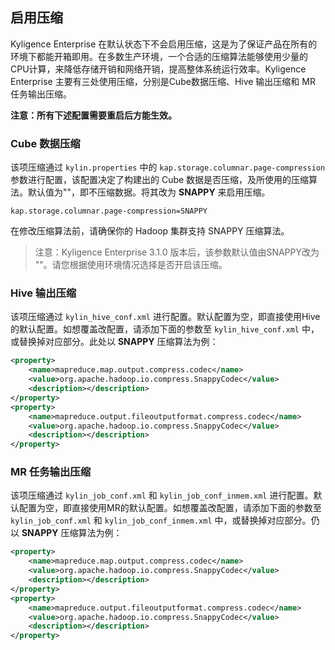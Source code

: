 ## 启用压缩

Kyligence Enterprise 在默认状态下不会启用压缩，这是为了保证产品在所有的环境下都能开箱即用。在多数生产环境，一个合适的压缩算法能够使用少量的CPU计算，来降低存储开销和网络开销，提高整体系统运行效率。Kyligence Enterprise 主要有三处使用压缩，分别是Cube数据压缩、Hive 输出压缩和 MR 任务输出压缩。

**注意：所有下述配置需要重启后方能生效。**

### Cube 数据压缩

该项压缩通过 `kylin.properties` 中的 `kap.storage.columnar.page-compression` 参数进行配置，该配置决定了构建出的 Cube 数据是否压缩，及所使用的压缩算法。默认值为""，即不压缩数据。将其改为 **SNAPPY** 来启用压缩。

```properties
kap.storage.columnar.page-compression=SNAPPY
```
在修改压缩算法前，请确保你的 Hadoop 集群支持 SNAPPY 压缩算法。

> 注意：Kyligence Enterprise 3.1.0 版本后，该参数默认值由SNAPPY改为 ""。请您根据使用环境情况选择是否开启该压缩。

### Hive 输出压缩

该项压缩通过 `kylin_hive_conf.xml` 进行配置。默认配置为空，即直接使用Hive的默认配置。如想覆盖改配置，请添加下面的参数至 `kylin_hive_conf.xml` 中，或替换掉对应部分。此处以 **SNAPPY** 压缩算法为例：

```xml
<property>
    <name>mapreduce.map.output.compress.codec</name>
    <value>org.apache.hadoop.io.compress.SnappyCodec</value>
    <description></description>
</property>
<property>
    <name>mapreduce.output.fileoutputformat.compress.codec</name>
    <value>org.apache.hadoop.io.compress.SnappyCodec</value>
    <description></description>
</property>
```

### MR 任务输出压缩

该项压缩通过 `kylin_job_conf.xml` 和 `kylin_job_conf_inmem.xml` 进行配置。默认配置为空，即直接使用MR的默认配置。如想覆盖改配置，请添加下面的参数至 `kylin_job_conf.xml` 和 `kylin_job_conf_inmem.xml` 中，或替换掉对应部分。仍以 **SNAPPY** 压缩算法为例：

```xml
<property>
    <name>mapreduce.map.output.compress.codec</name>
    <value>org.apache.hadoop.io.compress.SnappyCodec</value>
    <description></description>
</property>
<property>
    <name>mapreduce.output.fileoutputformat.compress.codec</name>
    <value>org.apache.hadoop.io.compress.SnappyCodec</value>
    <description></description>
</property>
```

